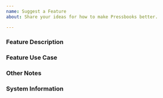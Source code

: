 ```yaml
---
name: Suggest a Feature
about: Share your ideas for how to make Pressbooks better.

---
```


### Feature Description

<!-- Please describe the feature in detail. Screenshots and links to technical documentation are great! -->

### Feature Use Case

<!-- Please describe the use case for the feature. Will it support the needs of a broad range of users or a particular segment? Either is fine, but the more clearly we understand the target audience for the feature the better! -->

### Other Notes

<!-- Please include any other information that you think may be of use to the Pressbooks team in evaluating your idea. -->

### System Information

<!-- Replace this section with the contents of the Diagnostics page, available at `https://<yourdomain.tld>/<yourbook>/wp-admin/options.php?page=pressbooks_diagnostics` or via the Diagnostics link in the admin footer. -->
